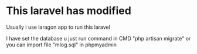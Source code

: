 # This laravel has modified 

Usually i use laragon app to run this laravel

I have set the database u just run command in CMD "php artisan migrate" or you can import file "mlog.sql" in phpmyadmin